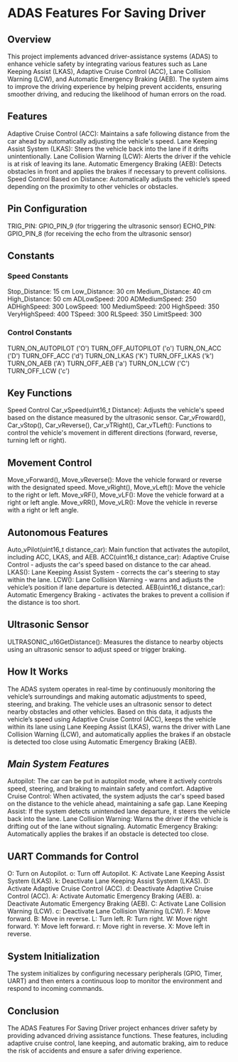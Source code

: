 # **ADAS Features For Saving Driver**

## **Overview**

This project implements advanced driver-assistance systems (ADAS) to enhance vehicle safety by integrating various features such as Lane Keeping Assist (LKAS), Adaptive Cruise Control (ACC), Lane Collision Warning (LCW), and Automatic Emergency Braking (AEB). The system aims to improve the driving experience by helping prevent accidents, ensuring smoother driving, and reducing the likelihood of human errors on the road.

## **Features**
Adaptive Cruise Control (ACC): Maintains a safe following distance from the car ahead by automatically adjusting the vehicle's speed.
Lane Keeping Assist System (LKAS): Steers the vehicle back into the lane if it drifts unintentionally.
Lane Collision Warning (LCW): Alerts the driver if the vehicle is at risk of leaving its lane.
Automatic Emergency Braking (AEB): Detects obstacles in front and applies the brakes if necessary to prevent collisions.
Speed Control Based on Distance: Automatically adjusts the vehicle’s speed depending on the proximity to other vehicles or obstacles.
## **Pin Configuration**
TRIG_PIN: GPIO_PIN_9 (for triggering the ultrasonic sensor)
ECHO_PIN: GPIO_PIN_8 (for receiving the echo from the ultrasonic sensor)
## **Constants**
### **Speed Constants**
Stop_Distance: 15 cm
Low_Distance: 30 cm
Medium_Distance: 40 cm
High_Distance: 50 cm
ADLowSpeed: 200
ADMediumSpeed: 250
ADHighSpeed: 300
LowSpeed: 100
MediumSpeed: 200
HighSpeed: 350
VeryHighSpeed: 400
TSpeed: 300
RLSpeed: 350
LimitSpeed: 300
### **Control Constants**
TURN_ON_AUTOPILOT ('O')
TURN_OFF_AUTOPILOT ('o')
TURN_ON_ACC ('D')
TURN_OFF_ACC ('d')
TURN_ON_LKAS ('K')
TURN_OFF_LKAS ('k')
TURN_ON_AEB ('A')
TURN_OFF_AEB ('a')
TURN_ON_LCW ('C')
TURN_OFF_LCW ('c')

## **Key Functions**
Speed Control
Car_vSpeed(uint16_t Distance): Adjusts the vehicle's speed based on the distance measured by the ultrasonic sensor.
Car_vFroward(), Car_vStop(), Car_vReverse(), Car_vTRight(), Car_vTLeft(): Functions to control the vehicle's movement in different directions (forward, reverse, turning left or right).

## **Movement Control**
Move_vForward(), Move_vReverse(): Move the vehicle forward or reverse with the designated speed.
Move_vRight(), Move_vLeft(): Move the vehicle to the right or left.
Move_vRF(), Move_vLF(): Move the vehicle forward at a right or left angle.
Move_vRR(), Move_vLR(): Move the vehicle in reverse with a right or left angle.

## **Autonomous Features**
Auto_vPilot(uint16_t distance_car): Main function that activates the autopilot, including ACC, LKAS, and AEB.
ACC(uint16_t distance_car): Adaptive Cruise Control - adjusts the car's speed based on distance to the car ahead.
LKAS(): Lane Keeping Assist System - corrects the car's steering to stay within the lane.
LCW(): Lane Collision Warning - warns and adjusts the vehicle’s position if lane departure is detected.
AEB(uint16_t distance_car): Automatic Emergency Braking - activates the brakes to prevent a collision if the distance is too short.

## **Ultrasonic Sensor**
ULTRASONIC_u16GetDistance(): Measures the distance to nearby objects using an ultrasonic sensor to adjust speed or trigger braking.

## **How It Works**
The ADAS system operates in real-time by continuously monitoring the vehicle’s surroundings and making automatic adjustments to speed, steering, and braking. The vehicle uses an ultrasonic sensor to detect nearby obstacles and other vehicles. Based on this data, it adjusts the vehicle’s speed using Adaptive Cruise Control (ACC), keeps the vehicle within its lane using Lane Keeping Assist (LKAS), warns the driver with Lane Collision Warning (LCW), and automatically applies the brakes if an obstacle is detected too close using Automatic Emergency Braking (AEB).

## *Main System Features*
Autopilot: The car can be put in autopilot mode, where it actively controls speed, steering, and braking to maintain safety and comfort.
Adaptive Cruise Control: When activated, the system adjusts the car's speed based on the distance to the vehicle ahead, maintaining a safe gap.
Lane Keeping Assist: If the system detects unintended lane departure, it steers the vehicle back into the lane.
Lane Collision Warning: Warns the driver if the vehicle is drifting out of the lane without signaling.
Automatic Emergency Braking: Automatically applies the brakes if an obstacle is detected too close.

## **UART Commands for Control**
O: Turn on Autopilot.
o: Turn off Autopilot.
K: Activate Lane Keeping Assist System (LKAS).
k: Deactivate Lane Keeping Assist System (LKAS).
D: Activate Adaptive Cruise Control (ACC).
d: Deactivate Adaptive Cruise Control (ACC).
A: Activate Automatic Emergency Braking (AEB).
a: Deactivate Automatic Emergency Braking (AEB).
C: Activate Lane Collision Warning (LCW).
c: Deactivate Lane Collision Warning (LCW).
F: Move forward.
B: Move in reverse.
L: Turn left.
R: Turn right.
W: Move right forward.
Y: Move left forward.
r: Move right in reverse.
X: Move left in reverse.

## **System Initialization**
The system initializes by configuring necessary peripherals (GPIO, Timer, UART) and then enters a continuous loop to monitor the environment and respond to incoming commands.

## **Conclusion**
The ADAS Features For Saving Driver project enhances driver safety by providing advanced driving assistance functions. These features, including adaptive cruise control, lane keeping, and automatic braking, aim to reduce the risk of accidents and ensure a safer driving experience.
